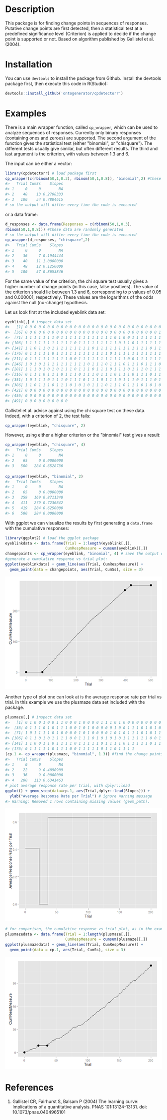 Description
===========

This package is for finding change points in sequences of responses. Putative change points are first detected, then a statistical test at a predefined significance level (Criterion) is applied to decide if the change point is supported or not. Based on algorithm published by Gallistel et al. (2004).

Installation
============

You can use `devtools` to install the package from Github. Install the devtools package first, then execute this code in R(Studio):

``` r
devtools::install_github('ontogenerator/cpdetectorr')
```

Examples
========

There is a main wrapper function, called `cp_wrapper`, which can be used to analyze sequences of responses. Currently only binary responses (containing ones and zeroes) are supported. The second argument of the function gives the statistical test (either "binomial", or "chisquare"). The different tests usually give similar, but often different results. The third and last argument is the criterion, with values between 1.3 and 6.

The input can be either a vector:

``` r
library(cpdetectorr) # load package first
cp_wrapper(c(rbinom(50,1,0.3), rbinom(50,1,0.8)), "binomial",2) #these data are randomly generated
#>   Trial CumSs    Slopes
#> 1     0     0        NA
#> 2    48    13 0.2708333
#> 3   100    54 0.7884615
# so the output will differ every time the code is executed
```

or a data frame:

``` r
d_responses <- data.frame(Responses = c(rbinom(50,1,0.3),
rbinom(50,1,0.8))) #these data are randomly generated
# so the output will differ every time the code is executed
cp_wrapper(d_responses, "chisquare",2)
#>   Trial CumSs    Slopes
#> 1     0     0        NA
#> 2    36     7 0.1944444
#> 3    40    11 1.0000000
#> 4    48    12 0.1250000
#> 5   100    57 0.8653846
```

For the same value of the criterion, the chi square test usually gives a higher number of change points (in this case, false positives). The value of the criterion should lie between 1.3 and 6, corresponding to p values of 0.05 and 0.000001, respectively. These values are the logarithms of the odds against the null (no-change) hypothesis.

Let us look first at the included eyeblink data set:

``` r
eyeblink[,] # inspect data set
#>   [1] 0 0 0 0 0 0 0 0 0 0 0 0 0 0 0 0 0 0 0 0 0 0 0 0 0 0 0 0 0 0 0 0 0 0 0
#>  [36] 0 0 0 0 0 0 0 0 0 0 0 0 0 0 0 0 0 0 0 0 0 0 0 0 0 0 0 0 0 0 1 1 1 1 1
#>  [71] 1 1 1 1 1 1 1 0 1 1 1 1 1 1 1 1 1 1 1 1 0 1 0 0 1 1 1 1 1 1 1 1 1 0 0
#> [106] 1 1 1 1 1 1 1 1 1 1 1 0 1 1 1 1 1 1 1 1 1 0 1 1 0 1 1 1 1 1 1 1 1 1 1
#> [141] 1 1 0 1 1 0 1 1 1 1 1 1 1 1 1 0 1 1 1 1 1 1 1 1 1 1 1 1 0 1 1 1 1 1 1
#> [176] 0 1 1 1 1 1 0 1 1 1 1 1 1 1 1 1 1 1 1 0 1 1 1 1 1 1 1 1 1 1 1 1 0 0 1
#> [211] 0 1 1 1 1 1 1 1 1 1 0 0 1 1 1 1 1 1 1 1 1 1 1 0 0 1 1 1 1 1 1 1 1 1 1
#> [246] 1 0 1 0 1 1 1 1 1 1 1 1 1 1 0 1 1 1 0 1 1 1 0 1 1 1 0 1 1 1 0 0 1 1 0
#> [281] 1 1 1 0 1 0 1 0 1 1 1 0 1 1 1 0 1 1 1 0 1 1 1 0 1 1 1 0 1 1 1 0 1 0 1
#> [316] 0 1 1 1 0 1 1 1 0 1 1 1 0 1 1 1 0 1 1 1 0 1 1 1 0 1 1 1 0 1 1 1 0 1 1
#> [351] 1 0 1 1 1 0 1 1 1 0 1 1 1 0 1 1 1 0 1 1 1 0 1 1 1 0 1 1 1 0 1 1 1 0 1
#> [386] 1 1 0 1 1 1 0 1 1 1 0 1 0 1 0 1 1 1 0 1 1 1 0 1 1 1 0 1 0 1 0 1 1 1 0
#> [421] 0 0 0 0 0 0 0 0 0 0 0 0 0 0 0 0 0 0 0 0 0 0 0 0 0 0 0 0 0 0 0 0 0 0 0
#> [456] 0 0 0 0 0 0 0 0 0 0 0 0 0 0 0 0 0 0 0 0 0 0 0 0 0 0 0 0 0 0 0 0 0 0 0
#> [491] 0 0 0 0 0 0 0 0 0 0
```

Gallistel et al. advise against using the chi square test on these data. Indeed, with a criterion of 2, the test fails:

``` r
cp_wrapper(eyeblink, "chisquare", 2)
```

However, using either a higher criterion or the "binomial" test gives a result:

``` r
cp_wrapper(eyeblink, "chisquare", 4)
#>   Trial CumSs    Slopes
#> 1     0     0        NA
#> 2    65     0 0.0000000
#> 3   500   284 0.6528736

cp_wrapper(eyeblink, "binomial", 2)
#>   Trial CumSs    Slopes
#> 1     0     0        NA
#> 2    65     0 0.0000000
#> 3   259   169 0.8711340
#> 4   411   279 0.7236842
#> 5   419   284 0.6250000
#> 6   500   284 0.0000000
```

With ggplot we can visualize the results by first generating a `data.frame` with the cumulative responses:

``` r
library(ggplot2) # load the ggplot package
eyeblinkdata <- data.frame(Trial = 1:length(eyeblink[,]),
                           CumRespMeasure = cumsum(eyeblink)[,])
changepoints <- cp_wrapper(eyeblink, "binomial", 4) # save the output of the change point analysis
#generate a cumulative response vs trial plot:
ggplot(eyeblinkdata) + geom_line(aes(Trial, CumRespMeasure)) +
  geom_point(data = changepoints, aes(Trial, CumSs), size = 3)
```

![](README-unnamed-chunk-8-1.png)

Another type of plot one can look at is the average response rate per trial vs trial. In this example we use the plusmaze data set included with the package.

``` r
plusmaze[,] # inspect data set
#>   [1] 0 1 0 0 1 0 0 1 1 0 0 0 1 0 0 0 0 1 1 1 0 1 0 0 0 0 0 0 0 0 0 0 0 0 0
#>  [36] 0 1 1 1 0 1 0 1 1 1 0 0 1 0 1 0 0 0 0 0 1 0 0 1 1 1 0 1 0 1 0 1 0 1 1
#>  [71] 1 0 1 1 1 1 0 1 0 0 0 0 1 0 1 0 0 0 0 1 0 1 0 1 1 1 0 1 0 1 1 0 1 1 1
#> [106] 0 1 1 0 1 0 1 1 1 1 0 0 1 1 1 0 1 0 1 0 1 0 1 1 1 1 1 1 0 0 1 1 1 1 0
#> [141] 1 1 0 0 1 1 0 1 1 1 1 0 1 1 1 1 1 0 1 1 1 1 0 1 1 1 1 1 0 1 1 0 1 0 0
#> [176] 0 1 1 1 1 1 0 1 1 1 0 0 1 1 1 1 1 0 1 1 0 1 1 1 1
(cp.1 <- cp_wrapper(plusmaze, "binomial", 1.3)) #find the change points
#>   Trial CumSs    Slopes
#> 1     0     0        NA
#> 2    22     9 0.4090909
#> 3    36     9 0.0000000
#> 4   200   113 0.6341463
# plot average response rate per trial, with dplyr::lead
ggplot() + geom_step(data=cp.1, aes(Trial,dplyr::lead(Slopes))) +
  ylab("Average Response Rate per Trial") # ignore Warning message
#> Warning: Removed 1 rows containing missing values (geom_path).
```

![](README-unnamed-chunk-9-1.png)

``` r
# for comparison, the cumulative response vs trial plot, as in the example above:
plusmazedata <- data.frame(Trial = 1:length(plusmaze[,]),
                           CumRespMeasure = cumsum(plusmaze)[,])
ggplot(plusmazedata) + geom_line(aes(Trial, CumRespMeasure)) +
  geom_point(data = cp.1, aes(Trial, CumSs), size = 3)
```

![](README-unnamed-chunk-9-2.png)

References
==========

1.  Gallistel CR, Fairhurst S, Balsam P (2004) The learning curve: Implications of a quantitative analysis. PNAS 101:13124-13131. doi: 10.1073/pnas.0404965101
